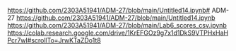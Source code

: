 https://github.com/2303A51941/ADM-27/blob/main/Untitled14.ipynb# ADM-27
https://github.com/2303A51941/ADM-27/blob/main/Untitled14.ipynb
https://github.com/2303A51941/ADM-27/blob/main/Lab6_scores_csv.ipynb
https://colab.research.google.com/drive/1KrEFGOz9g7x1d1DkS9VTPHxHaHPcr7wI#scrollTo=JrwKTaZDo1t8
